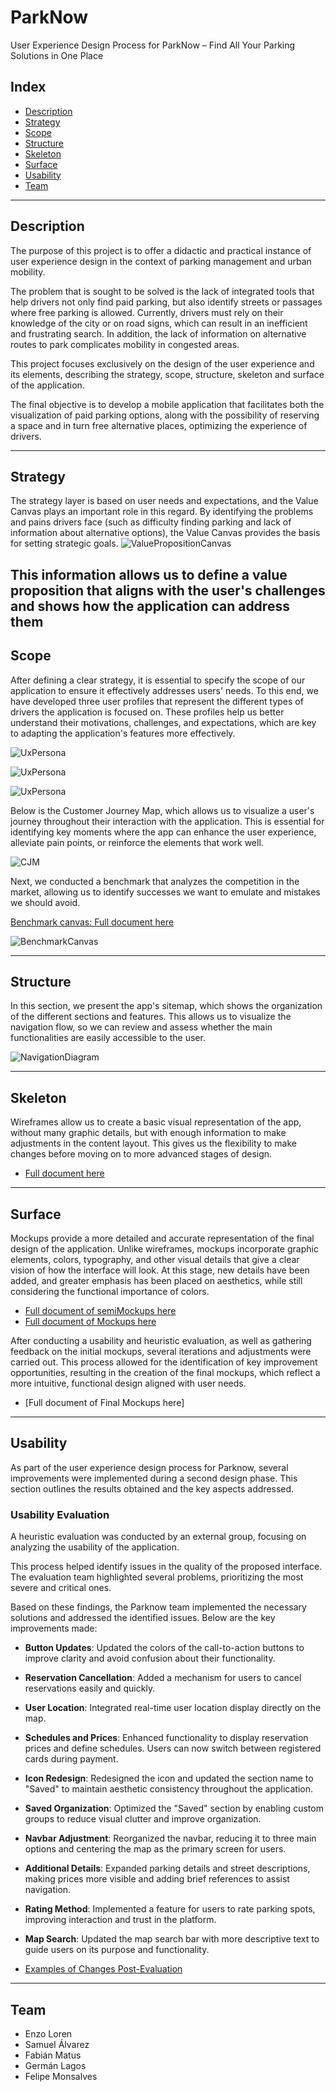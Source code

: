 # ParkNow
User Experience Design Process for ParkNow – Find All Your Parking Solutions in One Place

## Index
- [Description](#description)
- [Strategy](#strategy)
- [Scope](#scope)
- [Structure](#structure)
- [Skeleton](#skeleton)
- [Surface](#surface)
- [Usability](#usability)
- [Team](#team)

---

## Description
The purpose of this project is to offer a didactic and practical instance of user experience design in the context of parking management and urban mobility.

The problem that is sought to be solved is the lack of integrated tools that help drivers not only find paid parking, but also identify streets or passages where free parking is allowed. Currently, drivers must rely on their knowledge of the city or on road signs, which can result in an inefficient and frustrating search. In addition, the lack of information on alternative routes to park complicates mobility in congested areas.

This project focuses exclusively on the design of the user experience and its elements, describing the strategy, scope, structure, skeleton and surface of the application.

The final objective is to develop a mobile application that facilitates both the visualization of paid parking options, along with the possibility of reserving a space and in turn free alternative places, optimizing the experience of drivers.

---

## Strategy
The strategy layer is based on user needs and expectations, and the Value Canvas plays an important role in this regard. By identifying the problems and pains drivers face (such as difficulty finding parking and lack of information about alternative options), the Value Canvas provides the basis for setting strategic goals.
![ValuePropositionCanvas](files/ValuePropositionCanvas.png)

This information allows us to define a value proposition that aligns with the user's challenges and shows how the application can address them
---

## Scope
After defining a clear strategy, it is essential to specify the scope of our application to ensure it effectively addresses users' needs. To this end, we have developed three user profiles that represent the different types of drivers the application is focused on. These profiles help us better understand their motivations, challenges, and expectations, which are key to adapting the application's features more effectively.

![UxPersona](files/UXPersonJorge.png)

![UxPersona](files/UXPersonSandra.png)

![UxPersona](files/UXPersonLeonardo.png)


Below is the Customer Journey Map, which allows us to visualize a user's journey throughout their interaction with the application. This is essential for identifying key moments where the app can enhance the user experience, alleviate pain points, or reinforce the elements that work well.

![CJM](files/CJM.png)

Next, we conducted a benchmark that analyzes the competition in the market, allowing us to identify successes we want to emulate and mistakes we should avoid.

[Benchmark canvas: Full document here](files/BenchmarkCanvas.pdf)

![BenchmarkCanvas](files/Benchmark.png) 

---

## Structure
In this section, we present the app's sitemap, which shows the organization of the different sections and features. This allows us to visualize the navigation flow, so we can review and assess whether the main functionalities are easily accessible to the user.

![NavigationDiagram](files/sitemap.png)

---

## Skeleton
Wireframes allow us to create a basic visual representation of the app, without many graphic details, but with enough information to make adjustments in the content layout. This gives us the flexibility to make changes before moving on to more advanced stages of design.

- [Full document here](files/Wireframes.pdf)

---

## Surface
Mockups provide a more detailed and accurate representation of the final design of the application. Unlike wireframes, mockups incorporate graphic elements, colors, typography, and other visual details that give a clear vision of how the interface will look. At this stage, new details have been added, and greater emphasis has been placed on aesthetics, while still considering the functional importance of colors.

- [Full document of semiMockups here](files/semiMockups.pdf)
- [Full document of Mockups here](files/Mockups.pdf)
  
After conducting a usability and heuristic evaluation, as well as gathering feedback on the initial mockups, several iterations and adjustments were carried out. This process allowed for the identification of key improvement opportunities, resulting in the creation of the final mockups, which reflect a more intuitive, functional design aligned with user needs.

- [Full document of Final Mockups here]
---

## Usability  

As part of the user experience design process for Parknow, several improvements were implemented during a second design phase. This section outlines the results obtained and the key aspects addressed.  

### Usability Evaluation  

A heuristic evaluation was conducted by an external group, focusing on analyzing the usability of the application.  

This process helped identify issues in the quality of the proposed interface. The evaluation team highlighted several problems, prioritizing the most severe and critical ones.  

Based on these findings, the Parknow team implemented the necessary solutions and addressed the identified issues. Below are the key improvements made:  

- **Button Updates**: Updated the colors of the call-to-action buttons to improve clarity and avoid confusion about their functionality.  

- **Reservation Cancellation**: Added a mechanism for users to cancel reservations easily and quickly. 

- **User Location**: Integrated real-time user location display directly on the map.  

- **Schedules and Prices**: Enhanced functionality to display reservation prices and define schedules. Users can now switch between registered cards during payment.  

- **Icon Redesign**: Redesigned the icon and updated the section name to "Saved" to maintain aesthetic consistency throughout the application.

- **Saved Organization**: Optimized the "Saved" section by enabling custom groups to reduce visual clutter and improve organization.  

- **Navbar Adjustment**: Reorganized the navbar, reducing it to three main options and centering the map as the primary screen for users.  

- **Additional Details**: Expanded parking details and street descriptions, making prices more visible and adding brief references to assist navigation.  

- **Rating Method**: Implemented a feature for users to rate parking spots, improving interaction and trust in the platform.

- **Map Search**: Updated the map search bar with more descriptive text to guide users on its purpose and functionality.

- [Examples of Changes Post-Evaluation](files/Changes_Post-Evaluation.pdf)

---

## Team
- Enzo Loren
- Samuel Álvarez
- Fabián Matus
- Germán Lagos 
- Felipe Monsalves
